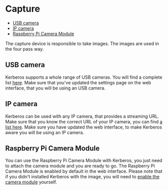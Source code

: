 # Capture

* [USB camera](#usb-camera)
* [IP camera](#ip-camera)
* [Raspberry Pi Camera Module](#raspberry-pi-camera-module)

The capture device is responsible to take images. The images are used in the four pass way.

<a name="usb-camera"></a>
## USB camera

Kerberos supports a whole range of USB cameras. You will find a complete list [here](https://web.archive.org/web/20120815172655/http://opencv.willowgarage.com/wiki/Welcome/OS/). Make sure that you've updated the settings page on the web interface, that you will be using an USB camera.

<a name="ip-camera"></a>
## IP camera

Kerberos can be used with any IP camera, that provides a streaming URL. Make sure that you know the correct URL of your IP camera, you can find [a list here](http://www.ispyconnect.com/sources.aspx). Make sure you have updated the web interface, to make Kerberos aware you will be using an IP camera.

<a name="raspberry-pi-camera-module"></a>
## Raspberry Pi Camera Module

You can use the Raspberry Pi Camera Module with Kerberos, you just need to attach the camera module and you are ready to go. The Raspberry Pi Camera Module is enabled by default in the web interface. Please note that if you didn't installed Kerberos with the image, you will need to [enable the camera module](/FAQ#how-to-enable-camera-module) yourself.
